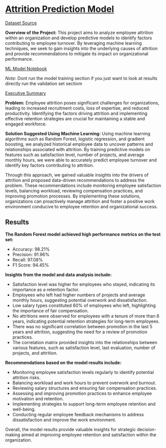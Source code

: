 # [Attrition Prediction Model](https://github.com/Armaanpandy/attrition_prediction_model/tree/main)

[Dataset Source](https://www.kaggle.com/datasets/mfaisalqureshi/hr-analytics-and-job-prediction)

**Overview of the Project:**
This project aims to analyze employee attrition within an organization and develop predictive models to identify factors contributing to employee turnover. By leveraging machine learning techniques, we seek to gain insights into the underlying causes of attrition and provide recommendations to mitigate its impact on organizational performance.

[ML Model Notebook](https://github.com/Armaanpandy/attrition_prediction_model/blob/main/attrition_predictor.ipynb)

*Note*: Dont run the model training section if you just want to look at results directly run the validation set sectiom

[Executive Summary](https://github.com/Armaanpandy/attrition_prediction_model/blob/main/Attrition%20Rate%20Model%20Executive%20Summary.pdf)

**Problem:**
Employee attrition poses significant challenges for organizations, leading to increased recruitment costs, loss of expertise, and reduced productivity. Identifying the factors driving attrition and implementing effective retention strategies are crucial for maintaining a stable and engaged workforce.

**Solution Suggested Using Machine Learning:**
Using machine learning algorithms such as Random Forest, logistic regression, and gradient boosting, we analyzed historical employee data to uncover patterns and relationships associated with attrition. By training predictive models on features such as satisfaction level, number of projects, and average monthly hours, we were able to accurately predict employee turnover and identify key factors contributing to attrition.

Through this approach, we gained valuable insights into the drivers of attrition and proposed data-driven recommendations to address the problem. These recommendations include monitoring employee satisfaction levels, balancing workload, reviewing compensation practices, and improving promotion processes. By implementing these solutions, organizations can proactively manage attrition and foster a positive work environment conducive to employee retention and organizational success.

## Results
**The Random Forest model achieved high performance metrics on the test set:**

- Accuracy: 98.21%
- Precision: 91.96%
- Recall: 97.08%
- F1 Score: 94.45%

**Insights from the model and data analysis include:**

- Satisfaction level was higher for employees who stayed, indicating its importance as a retention factor.
- Employees who left had higher numbers of projects and average monthly hours, suggesting potential overwork and dissatisfaction.
- Low salary types constituted 60% of employees who left, highlighting the importance of fair compensation.
- No attritions were observed for employees with a tenure of more than 6 years, indicating potential retention strategies for long-term employees.
- There was no significant correlation between promotion in the last 5 years and attrition, suggesting the need for a review of promotion practices.
- The correlation matrix provided insights into the relationships between various features, such as satisfaction level, last evaluation, number of projects, and attrition.

**Recommendations based on the model results include:**

- Monitoring employee satisfaction levels regularly to identify potential attrition risks.
- Balancing workload and work hours to prevent overwork and burnout.
- Reviewing salary structures and ensuring fair compensation practices.
- Assessing and improving promotion practices to enhance employee motivation and retention.
- Implementing strategies to support long-term employee retention and well-being.
- Conducting regular employee feedback mechanisms to address dissatisfaction and improve the work environment.

Overall, the model results provide valuable insights for strategic decision-making aimed at improving employee retention and satisfaction within the organization.
